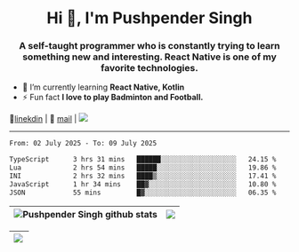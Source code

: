 <h1 align="center">Hi 👋, I'm Pushpender Singh</h1>
<h3 align="center">A self-taught programmer who is constantly trying to learn something new and interesting. React Native is one of my favorite technologies.</h3>

- 🌱 I’m currently learning **React Native, Kotlin**
- ⚡ Fun fact **I love to play Badminton and Football.**

👔[linekdin](https://www.linkedin.com/in/pushpender-singh-240061202/) | 📧 [mail](mailto:pushpendersingh694@gmail.com) | 
<a href="https://github.com/pushpender-singh-ap/pushpender-singh-ap">
    <img src="https://komarev.com/ghpvc/?username=pushpender-singh-ap&style=for-the-badge">
</a>


---

<!--START_SECTION:waka-->

```txt
From: 02 July 2025 - To: 09 July 2025

TypeScript      3 hrs 31 mins   ██████░░░░░░░░░░░░░░░░░░░   24.15 %
Lua             2 hrs 54 mins   █████░░░░░░░░░░░░░░░░░░░░   19.86 %
INI             2 hrs 32 mins   ████▒░░░░░░░░░░░░░░░░░░░░   17.41 %
JavaScript      1 hr 34 mins    ██▓░░░░░░░░░░░░░░░░░░░░░░   10.80 %
JSON            55 mins         █▓░░░░░░░░░░░░░░░░░░░░░░░   06.35 %
```

<!--END_SECTION:waka-->


| <a><img align="center" src="https://github-readme-stats-iota-ecru-15.vercel.app/api?username=pushpender-singh-ap&show_icons=true&include_all_commits=true&theme=buefy&hide_border=true" alt="Pushpender Singh github stats" /></a> | <a><img align="center" src="https://github-readme-stats-iota-ecru-15.vercel.app/api/top-langs/?username=pushpender-singh-ap&layout=compact&theme=buefy&hide_border=true" /></a> |
| ------------- | ------------- |

| <a> <img align="left" src="https://github-readme-streak-stats.herokuapp.com/?user=pushpender-singh-ap" /></br> </a> |
| ------------- |
